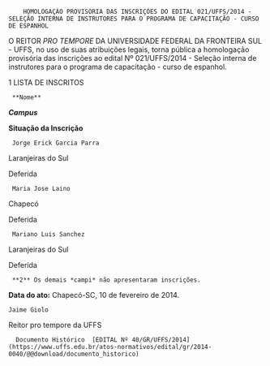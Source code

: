         HOMOLOGAÇÃO PROVISÓRIA DAS INSCRIÇÕES DO EDITAL 021/UFFS/2014 - SELEÇÃO INTERNA DE INSTRUTORES PARA O PROGRAMA DE CAPACITAÇÃO - CURSO DE ESPANHOL  

O REITOR *PRO TEMPORE* DA UNIVERSIDADE FEDERAL DA FRONTEIRA SUL - UFFS, no uso de suas atribuições legais, torna pública a homologação provisória das inscrições ao edital Nº 021/UFFS/2014 - Seleção interna de instrutores para o programa de capacitação - curso de espanhol.

 1 LISTA DE INSCRITOS

     **Nome**

   ***Campus***

   **Situação da Inscrição**

     Jorge Erick Garcia Parra

   Laranjeiras do Sul

   Deferida

     Maria Jose Laino

   Chapecó

   Deferida

     Mariano Luis Sanchez

   Laranjeiras do Sul

   Deferida

     **2** Os demais *campi* não apresentaram inscrições.

  

   **Data do ato:** Chapecó-SC, 10 de fevereiro de 2014.   
 

    Jaime Giolo   
 Reitor pro tempore da UFFS 

      Documento Histórico  [EDITAL Nº 40/GR/UFFS/2014](https://www.uffs.edu.br/atos-normativos/edital/gr/2014-0040/@@download/documento_historico)     
      